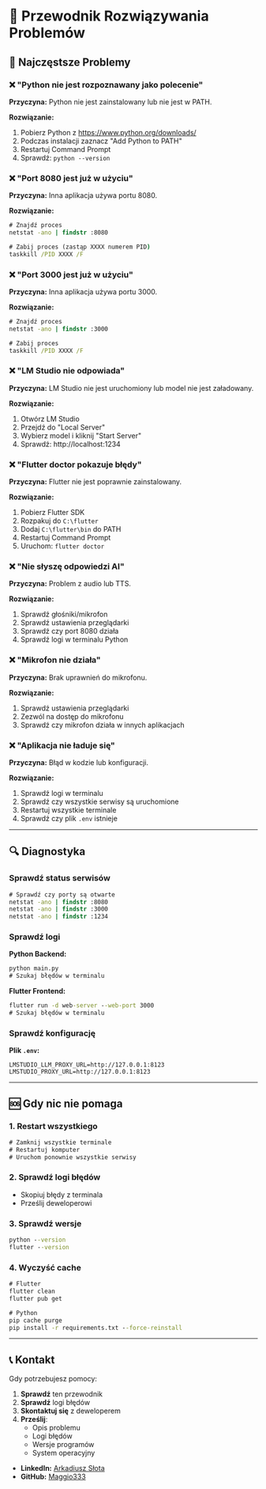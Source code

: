 # 🔧 Przewodnik Rozwiązywania Problemów

## 🚨 Najczęstsze Problemy

### ❌ "Python nie jest rozpoznawany jako polecenie"

**Przyczyna:** Python nie jest zainstalowany lub nie jest w PATH.

**Rozwiązanie:**
1. Pobierz Python z https://www.python.org/downloads/
2. Podczas instalacji zaznacz "Add Python to PATH"
3. Restartuj Command Prompt
4. Sprawdź: `python --version`

### ❌ "Port 8080 jest już w użyciu"

**Przyczyna:** Inna aplikacja używa portu 8080.

**Rozwiązanie:**
```cmd
# Znajdź proces
netstat -ano | findstr :8080

# Zabij proces (zastąp XXXX numerem PID)
taskkill /PID XXXX /F
```

### ❌ "Port 3000 jest już w użyciu"

**Przyczyna:** Inna aplikacja używa portu 3000.

**Rozwiązanie:**
```cmd
# Znajdź proces
netstat -ano | findstr :3000

# Zabij proces
taskkill /PID XXXX /F
```

### ❌ "LM Studio nie odpowiada"

**Przyczyna:** LM Studio nie jest uruchomiony lub model nie jest załadowany.

**Rozwiązanie:**
1. Otwórz LM Studio
2. Przejdź do "Local Server"
3. Wybierz model i kliknij "Start Server"
4. Sprawdź: http://localhost:1234

### ❌ "Flutter doctor pokazuje błędy"

**Przyczyna:** Flutter nie jest poprawnie zainstalowany.

**Rozwiązanie:**
1. Pobierz Flutter SDK
2. Rozpakuj do `C:\flutter`
3. Dodaj `C:\flutter\bin` do PATH
4. Restartuj Command Prompt
5. Uruchom: `flutter doctor`

### ❌ "Nie słyszę odpowiedzi AI"

**Przyczyna:** Problem z audio lub TTS.

**Rozwiązanie:**
1. Sprawdź głośniki/mikrofon
2. Sprawdź ustawienia przeglądarki
3. Sprawdź czy port 8080 działa
4. Sprawdź logi w terminalu Python

### ❌ "Mikrofon nie działa"

**Przyczyna:** Brak uprawnień do mikrofonu.

**Rozwiązanie:**
1. Sprawdź ustawienia przeglądarki
2. Zezwól na dostęp do mikrofonu
3. Sprawdź czy mikrofon działa w innych aplikacjach

### ❌ "Aplikacja nie ładuje się"

**Przyczyna:** Błąd w kodzie lub konfiguracji.

**Rozwiązanie:**
1. Sprawdź logi w terminalu
2. Sprawdź czy wszystkie serwisy są uruchomione
3. Restartuj wszystkie terminale
4. Sprawdź czy plik `.env` istnieje

---

## 🔍 Diagnostyka

### Sprawdź status serwisów

```cmd
# Sprawdź czy porty są otwarte
netstat -ano | findstr :8080
netstat -ano | findstr :3000
netstat -ano | findstr :1234
```

### Sprawdź logi

**Python Backend:**
```cmd
python main.py
# Szukaj błędów w terminalu
```

**Flutter Frontend:**
```cmd
flutter run -d web-server --web-port 3000
# Szukaj błędów w terminalu
```

### Sprawdź konfigurację

**Plik `.env`:**
```
LMSTUDIO_LLM_PROXY_URL=http://127.0.0.1:8123
LMSTUDIO_PROXY_URL=http://127.0.0.1:8123
```

---

## 🆘 Gdy nic nie pomaga

### 1. Restart wszystkiego
```cmd
# Zamknij wszystkie terminale
# Restartuj komputer
# Uruchom ponownie wszystkie serwisy
```

### 2. Sprawdź logi błędów
- Skopiuj błędy z terminala
- Prześlij deweloperowi

### 3. Sprawdź wersje
```cmd
python --version
flutter --version
```

### 4. Wyczyść cache
```cmd
# Flutter
flutter clean
flutter pub get

# Python
pip cache purge
pip install -r requirements.txt --force-reinstall
```

---

## 📞 Kontakt

Gdy potrzebujesz pomocy:

1. **Sprawdź** ten przewodnik
2. **Sprawdź** logi błędów
3. **Skontaktuj się** z deweloperem
4. **Prześlij**:
   - Opis problemu
   - Logi błędów
   - Wersje programów
   - System operacyjny

- **LinkedIn:** [Arkadiusz Słota](https://www.linkedin.com/in/arkadiusz-s%C5%82ota-229551172/)
- **GitHub:** [Maggio333](https://github.com/Maggio333)
